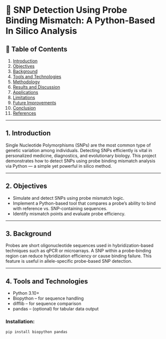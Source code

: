 # 🧬 SNP Detection Using Probe Binding Mismatch: A Python-Based In Silico Analysis

## 📑 Table of Contents
1. [Introduction](#1-introduction)  
2. [Objectives](#2-objectives)  
3. [Background](#3-background)  
4. [Tools and Technologies](#4-tools-and-technologies)  
5. [Methodology](#5-methodology)  
6. [Results and Discussion](#6-results-and-discussion)  
7. [Applications](#7-applications)  
8. [Limitations](#8-limitations)  
9. [Future Improvements](#9-future-improvements)  
10. [Conclusion](#10-conclusion)  
11. [References](#11-references)

---

## 1. Introduction

Single Nucleotide Polymorphisms (SNPs) are the most common type of genetic variation among individuals. Detecting SNPs efficiently is vital in personalized medicine, diagnostics, and evolutionary biology. This project demonstrates how to detect SNPs using probe binding mismatch analysis via Python — a simple yet powerful in silico method.

---

## 2. Objectives

- Simulate and detect SNPs using probe mismatch logic.  
- Implement a Python-based tool that compares a probe’s ability to bind with reference vs. SNP-containing sequences.  
- Identify mismatch points and evaluate probe efficiency.

---

## 3. Background

Probes are short oligonucleotide sequences used in hybridization-based techniques such as qPCR or microarrays. A SNP within a probe-binding region can reduce hybridization efficiency or cause binding failure. This feature is useful in allele-specific probe-based SNP detection.

---

## 4. Tools and Technologies

- Python 3.10+  
- Biopython – for sequence handling  
- difflib – for sequence comparison  
- pandas – (optional) for tabular data output  

### Installation:
```bash
pip install biopython pandas
